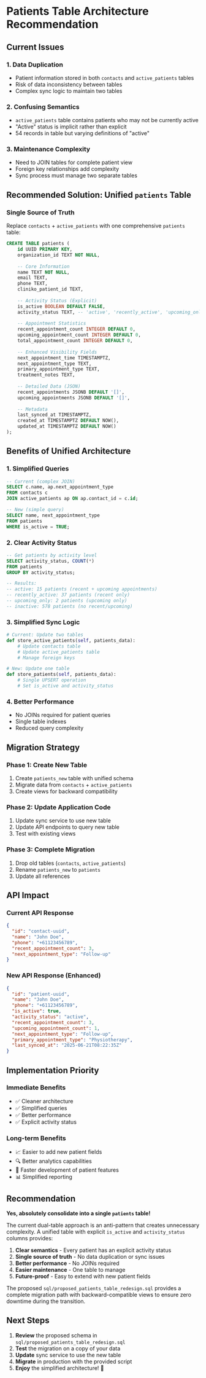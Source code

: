 # Patients Table Architecture Recommendation

## Current Issues

### 1. **Data Duplication**
- Patient information stored in both `contacts` and `active_patients` tables
- Risk of data inconsistency between tables
- Complex sync logic to maintain two tables

### 2. **Confusing Semantics**
- `active_patients` table contains patients who may not be currently active
- "Active" status is implicit rather than explicit
- 54 records in table but varying definitions of "active"

### 3. **Maintenance Complexity**
- Need to JOIN tables for complete patient view
- Foreign key relationships add complexity
- Sync process must manage two separate tables

## Recommended Solution: Unified `patients` Table

### **Single Source of Truth**
Replace `contacts` + `active_patients` with one comprehensive `patients` table:

```sql
CREATE TABLE patients (
    id UUID PRIMARY KEY,
    organization_id TEXT NOT NULL,
    
    -- Core Information
    name TEXT NOT NULL,
    email TEXT,
    phone TEXT,
    cliniko_patient_id TEXT,
    
    -- Activity Status (Explicit)
    is_active BOOLEAN DEFAULT FALSE,
    activity_status TEXT, -- 'active', 'recently_active', 'upcoming_only', 'inactive'
    
    -- Appointment Statistics
    recent_appointment_count INTEGER DEFAULT 0,
    upcoming_appointment_count INTEGER DEFAULT 0,
    total_appointment_count INTEGER DEFAULT 0,
    
    -- Enhanced Visibility Fields
    next_appointment_time TIMESTAMPTZ,
    next_appointment_type TEXT,
    primary_appointment_type TEXT,
    treatment_notes TEXT,
    
    -- Detailed Data (JSON)
    recent_appointments JSONB DEFAULT '[]',
    upcoming_appointments JSONB DEFAULT '[]',
    
    -- Metadata
    last_synced_at TIMESTAMPTZ,
    created_at TIMESTAMPTZ DEFAULT NOW(),
    updated_at TIMESTAMPTZ DEFAULT NOW()
);
```

## Benefits of Unified Architecture

### 1. **Simplified Queries**
```sql
-- Current (complex JOIN)
SELECT c.name, ap.next_appointment_type 
FROM contacts c 
JOIN active_patients ap ON ap.contact_id = c.id;

-- New (simple query)
SELECT name, next_appointment_type 
FROM patients 
WHERE is_active = TRUE;
```

### 2. **Clear Activity Status**
```sql
-- Get patients by activity level
SELECT activity_status, COUNT(*) 
FROM patients 
GROUP BY activity_status;

-- Results:
-- active: 15 patients (recent + upcoming appointments)
-- recently_active: 37 patients (recent only)
-- upcoming_only: 2 patients (upcoming only)
-- inactive: 578 patients (no recent/upcoming)
```

### 3. **Simplified Sync Logic**
```python
# Current: Update two tables
def store_active_patients(self, patients_data):
    # Update contacts table
    # Update active_patients table
    # Manage foreign keys

# New: Update one table
def store_patients(self, patients_data):
    # Single UPSERT operation
    # Set is_active and activity_status
```

### 4. **Better Performance**
- No JOINs required for patient queries
- Single table indexes
- Reduced query complexity

## Migration Strategy

### Phase 1: Create New Table
1. Create `patients_new` table with unified schema
2. Migrate data from `contacts` + `active_patients`
3. Create views for backward compatibility

### Phase 2: Update Application Code
1. Update sync service to use new table
2. Update API endpoints to query new table
3. Test with existing views

### Phase 3: Complete Migration
1. Drop old tables (`contacts`, `active_patients`)
2. Rename `patients_new` to `patients`
3. Update all references

## API Impact

### Current API Response
```json
{
  "id": "contact-uuid",
  "name": "John Doe",
  "phone": "+61123456789",
  "recent_appointment_count": 3,
  "next_appointment_type": "Follow-up"
}
```

### New API Response (Enhanced)
```json
{
  "id": "patient-uuid",
  "name": "John Doe",
  "phone": "+61123456789",
  "is_active": true,
  "activity_status": "active",
  "recent_appointment_count": 3,
  "upcoming_appointment_count": 1,
  "next_appointment_type": "Follow-up",
  "primary_appointment_type": "Physiotherapy",
  "last_synced_at": "2025-06-21T08:22:35Z"
}
```

## Implementation Priority

### **Immediate Benefits**
- ✅ Cleaner architecture
- ✅ Simplified queries
- ✅ Better performance
- ✅ Explicit activity status

### **Long-term Benefits**
- 📈 Easier to add new patient fields
- 🔍 Better analytics capabilities
- 🚀 Faster development of patient features
- 📊 Simplified reporting

## Recommendation

**Yes, absolutely consolidate into a single `patients` table!**

The current dual-table approach is an anti-pattern that creates unnecessary complexity. A unified table with explicit `is_active` and `activity_status` columns provides:

1. **Clear semantics** - Every patient has an explicit activity status
2. **Single source of truth** - No data duplication or sync issues
3. **Better performance** - No JOINs required
4. **Easier maintenance** - One table to manage
5. **Future-proof** - Easy to extend with new patient fields

The proposed `sql/proposed_patients_table_redesign.sql` provides a complete migration path with backward-compatible views to ensure zero downtime during the transition.

## Next Steps

1. **Review** the proposed schema in `sql/proposed_patients_table_redesign.sql`
2. **Test** the migration on a copy of your data
3. **Update** sync service to use the new table
4. **Migrate** in production with the provided script
5. **Enjoy** the simplified architecture! 🎉 